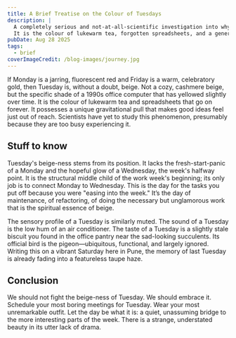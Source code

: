 ```yaml
---
title: A Brief Treatise on the Colour of Tuesdays
description: |
  A completely serious and not-at-all-scientific investigation into why Tuesday feels overwhelmingly beige.
  It is the colour of lukewarm tea, forgotten spreadsheets, and a general lack of drama.
pubDate: Aug 28 2025
tags:
  - brief
coverImageCredit: /blog-images/journey.jpg
---
```


If Monday is a jarring, fluorescent red and Friday is a warm, celebratory gold, then Tuesday is, without a doubt, beige. Not a cozy, cashmere beige, but the specific shade of a 1990s office computer that has yellowed slightly over time. It is the colour of lukewarm tea and spreadsheets that go on forever. It possesses a unique gravitational pull that makes good ideas feel just out of reach. Scientists have yet to study this phenomenon, presumably because they are too busy experiencing it.

## Stuff to know

Tuesday's beige-ness stems from its position. It lacks the fresh-start-panic of a Monday and the hopeful glow of a Wednesday, the week's halfway point. It is the structural middle child of the work week's beginning; its only job is to connect Monday to Wednesday. This is the day for the tasks you put off because you were "easing into the week." It’s the day of maintenance, of refactoring, of doing the necessary but unglamorous work that is the spiritual essence of beige.

The sensory profile of a Tuesday is similarly muted. The sound of a Tuesday is the low hum of an air conditioner. The taste of a Tuesday is a slightly stale biscuit you found in the office pantry near the sad-looking succulents. Its official bird is the pigeon—ubiquitous, functional, and largely ignored. Writing this on a vibrant Saturday here in Pune, the memory of last Tuesday is already fading into a featureless taupe haze.

## Conclusion

We should not fight the beige-ness of Tuesday. We should embrace it. Schedule your most boring meetings for Tuesday. Wear your most unremarkable outfit. Let the day be what it is: a quiet, unassuming bridge to the more interesting parts of the week. There is a strange, understated beauty in its utter lack of drama.
